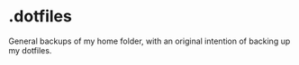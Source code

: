 # .dotfiles
General backups of my home folder, with an original intention of backing up my dotfiles.
